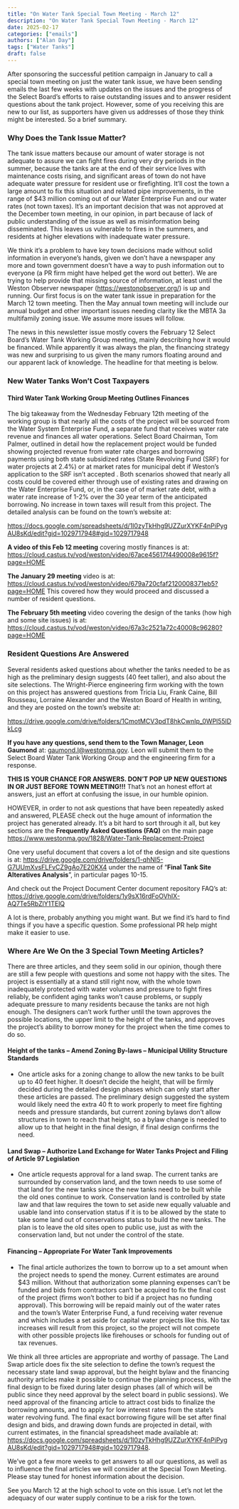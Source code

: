 ```yaml
---
title: "On Water Tank Special Town Meeting - March 12" 
description: "On Water Tank Special Town Meeting - March 12"
date: 2025-02-17
categories: ["emails"]
authors: ["Alan Day"]
tags: ["Water Tanks"]
draft: false
---
```

After sponsoring the successful petition campaign in January to call a special town meeting on just the water tank issue, we have been sending emails the last few weeks with updates on the issues and the progress of the Select Board’s efforts to raise outstanding issues and to answer resident questions about the tank project. However, some of you receiving this are new to our list, as supporters have given us addresses of those they think might be interested. So a brief summary.

### Why Does the Tank Issue Matter?
The tank issue matters because our amount of water storage is not adequate to assure we can fight fires during very dry periods in the summer, because the tanks are at the end of their service lives with maintenance costs rising, and significant areas of town do not have adequate water pressure for resident use or firefighting. It’ll cost the town a large amount to fix this situation and related pipe improvements, in the range of $43 million coming out of our Water Enterprise Fun and our water rates (not town taxes). It’s an important decision that was not approved at the December town meeting, in our opinion, in part because of lack of public understanding of the issue as well as misinformation being disseminated. This leaves us vulnerable to fires in the summers, and residents at higher elevations with inadequate water pressure.

We think it’s a problem to have key town decisions made without solid information in everyone’s hands, given we don’t have a newspaper any more and town government doesn’t have a way to push information out to everyone (a PR firm might have helped get the word out better). We are trying to help provide that missing source of information, at least until the Weston Observer newspaper (https://westonobserver.org/) is up and running. Our first focus is on the water tank issue in preparation for the March 12 town meeting. Then the May annual town meeting will include our annual budget and other important issues needing clarity like the MBTA 3a multifamily zoning issue. We assume more issues will follow.

The news in this newsletter issue mostly covers the February 12 Select Board’s Water Tank Working Group meeting, mainly describing how it would be financed. While apparently it was always the plan, the financing strategy was new and surprising to us given the many rumors floating around and our apparent lack of knowledge. The headline for that meeting is below.
### New Water Tanks Won’t Cost Taxpayers 
#### Third  Water Tank Working Group Meeting Outlines Finances

The big takeaway from the Wednesday February 12th meeting of the working group is that nearly all the costs of the project will be sourced from the Water System Enterprise Fund, a separate fund that receives water rate revenue and finances all water operations. Select Board Chairman, Tom Palmer, outlined in detail how the replacement project would be funded showing projected revenue from water rate charges and borrowing payments using both state subsidized rates (State Revolving Fund (SRF) for water projects at 2.4%) or at market rates for municipal debt if Weston’s application to the SRF isn’t accepted . Both scenarios showed that nearly all costs could be covered either through use of existing rates and drawing on the Water Enterprise Fund, or, in the case of of market rate debt, with a water rate increase of 1-2% over the 30 year term of the anticipated borrowing. No increase in town taxes will result from this project. The detailed analysis can be found on the town’s website at:

https://docs.google.com/spreadsheets/d/1I0zyTkHhg9UZZurXYKF4nPiPygAU8sKd/edit?gid=1029717948#gid=1029717948 

**A video of this Feb 12 meeting** covering mostly finances is at: https://cloud.castus.tv/vod/weston/video/67ace45617f4490008e9615f?page=HOME

**The January 29 meeting** video is at: https://cloud.castus.tv/vod/weston/video/679a720cfaf2120008371eb5?page=HOME This covered how they would proceed and discussed a number of resident questions.

**The February 5th meeting** video covering the design of the tanks (how high and some site issues) is at: https://cloud.castus.tv/vod/weston/video/67a3c2521a72c40008c96280?page=HOME 

### Resident Questions Are Answered
Several residents asked questions about whether the tanks needed to be as high as the preliminary design suggests (40 feet taller), and also about the site selections. The Wright-Pierce engineering firm working with the town on this project has answered questions from Tricia Liu, Frank Caine, Bill Rousseau, Lorraine Alexander and the Weston Board of Health in writing, and they are posted on the town’s website at:

https://drive.google.com/drive/folders/1CmotMCV3pdT8hkCwnIp_0WPl55lDkLcg

**If you have any questions, send them to the Town Manager, Leon Gaumond** at: gaumond.l@westonma.gov.  Leon will submit them to the Select Board Water Tank Working Group and the engineering firm for a response.

**THIS IS YOUR CHANCE FOR ANSWERS.  DON’T POP UP NEW QUESTIONS IN OR JUST BEFORE TOWN MEETING!!!**  That’s not an honest effort at answers, just an effort at confusing the issue, in our humble opinion.

HOWEVER, in order to not ask questions that have been repeatedly asked and answered, PLEASE check out the huge amount of information the project has generated already. It’s a bit hard to sort through it all, but key sections are the **Frequently Asked Questions (FAQ)** on the main page https://www.westonma.gov/1828/Water-Tank-Replacement-Project

One very useful document that covers a lot of the design and site questions is at: https://drive.google.com/drive/folders/1-qhNI5-G7UUmXvsFLFvCZ9gAo7E20KX4 under the name of “**Final Tank Site Alteratives Analysis**”, in particular pages 10-15.

And check out the Project Document Center document repository FAQ’s at: https://drive.google.com/drive/folders/1y9sX16rdFoOVhIX-AQ7Te5RbZlY1TElQ

A lot is there, probably anything you might want. But we find it’s hard to find things if you have a specific question. Some professional PR help might make it easier to use.

### Where Are We On the 3 Special Town Meeting Articles?
There are three articles, and they seem solid in our opinion, though there are still a few people with questions and some not happy with the sites. The project is essentially at a stand still right now, with the whole town inadequately protected with water volumes and pressure to fight fires reliably, be confident aging tanks won’t cause problems, or supply adequate pressure to many residents because the tanks are not high enough. The designers can’t work further until the town approves the possible locations, the upper limit to the height of the tanks, and approves the project’s ability to borrow money for the project when the time comes to do so.

#### Height of the tanks – Amend Zoning By-laws – Municipal Utility Structure Standards
- One article asks for a zoning change to allow the new tanks to be built up to 40 feet higher. It doesn’t decide the height, that will be firmly decided during the detailed design phases which can only start after these articles are passed. The preliminary design suggested the system would likely need the extra 40 ft to work properly to meet fire fighting needs and pressure standards, but current zoning bylaws don’t allow structures in town to reach that height, so a bylaw change is needed to allow up to that height in the final design, if final design confirms the need.
#### Land Swap – Authorize Land Exchange for Water Tanks Project and Filing of Article 97 Legislation 
- One article requests approval for a land swap. The current tanks are surrounded by conservation land, and the town needs to use some of that land for the new tanks since the new tanks need to be built while the old ones continue to work. Conservation land is controlled by state law and that law requires the town to set aside new equally valuable and usable land into conservation status if it is to be allowed by the state to take some land out of conservations status to build the new tanks. The plan is to leave the old sites open to public use, just as with the conservation land, but not under the control of the state.
#### Financing – Appropriate For Water Tank Improvements
- The final article authorizes the town to borrow up to a set amount when the project needs to spend the money. Current estimates are around $43 million. Without that authorization some planning expenses can’t be funded and bids from contractors can’t be acquired to fix the final cost of the project (firms won’t bother to bid if a project has no funding approval). This borrowing will be repaid mainly out of the water rates and the town’s Water Enterprise Fund, a fund receiving water revenue and which includes a set aside for capital water projects like this. No tax increases will result from this project, so the project will not compete with other possible projects like firehouses or schools for funding out of tax revenues.

We think all three articles are appropriate and worthy of passage. The Land Swap article does fix the site selection to define the town’s request the necessary state land swap approval, but the height bylaw and the financing authority articles make it possible to continue the planning process, with the final design to be fixed during later design phases (all of which will be public since they need approval by the select board in public sessions). We need approval of the financing article to attract cost bids to finalize the borrowing amounts, and to apply for low interest rates from the state’s water revolving fund. The final exact borrowing figure will be set after final design and bids, and drawing down funds are projected in detail, with current estimates, in the financial spreadsheet made available at: https://docs.google.com/spreadsheets/d/1I0zyTkHhg9UZZurXYKF4nPiPygAU8sKd/edit?gid=1029717948#gid=1029717948.

We’ve got a few more weeks to get answers to all our questions, as well as to influence the final articles we will consider at the Special Town Meeting. Please stay tuned for honest information about the decision.

See you March 12 at the high school to vote on this issue. Let’s not let the adequacy of our water supply continue to be a risk for the town.

